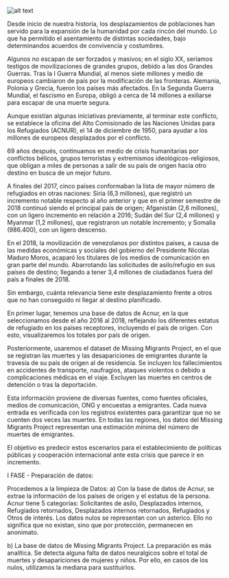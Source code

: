 
![alt text](https://vid.alarabiya.net/images/2018/09/11/dde1512f-9231-4833-ade7-32a82be2d88c/dde1512f-9231-4833-ade7-32a82be2d88c_16x9_788x442.jpg)

Desde inicio de nuestra historia, los desplazamientos de poblaciones han servido para la expansión de la humanidad por cada rincón del mundo. Lo que ha permitido el asentamiento de distintas sociedades, bajo determinandos acuerdos de convivencia y costumbres.

Algunos no escapan de ser forzados y masivos; en el siglo XX, seríamos testigos de movilizaciones de grandes grupos, debido a las dos Grandes Guerras. Tras la I Guerra Mundial, al menos siete millones y medio de europeos cambiaron de país por la modificación de las fronteras. Alemania, Polonia y Grecia, fueron los países más afectados. En la  Segunda Guerra Mundial, el fascismo en Europa, obligó a cerca de 14 millones a exiliarse para escapar de una muerte segura.

Aunque existían algunas iniciativas previamente, al terminar este conflicto, se establece la oficina del Alto Comisionado de las Naciones Unidas para los Refugiados (ACNUR), el 14 de diciembre de 1950, para ayudar a los millones de europeos desplazados por el conflicto.

69 años después, continuamos en medio de crisis humanitarias por conflictos bélicos, grupos terroristas y extremismos ideológicos-religiosos, que obligan a miles de personas a salir de su país de origen hacia otro destino en busca de un mejor futuro.

A finales del 2017, cinco países conformaban la lista de mayor número de refugiados en otras naciones: Siria (6,3 millones), que registró un incremento notable respecto al año anterior y que en el primer semestre de 2018 continuó siendo el principal país de origen; Afganistán (2,6 millones), con un ligero incremento en relación a 2016; Sudán del Sur (2,4 millones) y Myanmar (1,2 millones), que registraron un notable incremento; y Somalia (986.400), con un ligero descenso.

En el 2018, la movilización de venezolanos por distintos países, a causa de las medidas económicas y sociales del gobierno del Presidente Nicolas Maduro Moros, acaparó los titulares de los medios de comunicación en gran parte del mundo. Abarrotando las solicitudes de asilo/refugio en sus países de destino; llegando a tener 3,4 millones de ciudadanos fuera del país a finales de 2018.

Sin embargo, cuánta relevancia tiene este desplazamiento frente a otros que no han conseguido ni llegar al destino planificado.

En primer lugar, tenemos una base de datos de Acnur, en la que seleccionamos desde el año 2016 al 2018, reflejando los diferentes estatus de refugiado en los países receptores, incluyendo el país de origen. Con esto, visualizaremos los totales por país de origen.

Posteriormente, usaremos el dataset de Missing Migrants Project, en el que se registran las muertes y las desapariciones de emigrantes durante la travesía de su país de origen al de residencia. Se incluyen los fallecimientos en accidentes de transporte, naufragios, ataques violentos o debido a complicaciones médicas en el viaje. Excluyen las muertes en centros de detención o tras la deportación.

Esta información proviene de diversas fuentes, como fuentes oficiales, medios de comunicación, ONG y encuestas a emigrantes. Cada nueva entrada es verificada con los registros existentes para garantizar que no se cuenten dos veces las muertes. En todas las regiones, los datos del Missing Migrants Project representan una estimación mínima del número de muertes de emigrantes.

El objetivo es predecir estos escenarios para el establecimiento de políticas públicas y cooperación internacional ante esta crisis que parece ir en incremento.

I FASE - Preparación de datos:

Procedemos a la limpieza de Datos:
a) Con la base de datos de Acnur, se extrae la información de los países de origen y el estatus de la persona. Acnur tiene 5 categorías: Solicitantes de asilo, Desplazados internos, Refugiados retornados, Desplazados internos retornados, Refugiados y Otros de interés. Los datos nulos se representan con un asterico. Ello no significa que no existan, sino que por protección, permanecen en anonimato.

b) La base de datos de  Missing Migrants Project. La preparación es más analítica. Se detecta alguna falta de datos neuralgicos sobre el total de muertes y desapariciones de mujeres y niños. Por ello, en casos de los nulos, utilizamos la mediana para sustituirlos.
